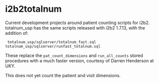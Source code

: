 # i2b2totalnum
Current development projects around patient counting scripts for i2b2. totalnum_usp has the same scripts released with i2b2 1.7.13, with the addition of:

` totalnum_usp/sqlserver/totalnum_fast.sql`
` totalnum_usp/sqlserver/runfast_totalnum.sql `

These replace the `pat_count_dimensions` and `run_all_counts` stored procedures with a much faster version, courtesy of Darren Henderson at UKY.

This does not yet count the patient and visit dimensions.
